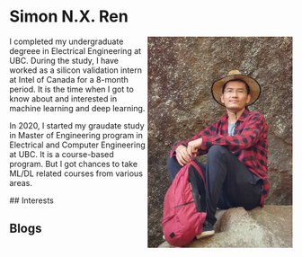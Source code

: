 # Simon N.X. Ren
<p align="left">
  <img align="right" src="/me.png">
I completed my undergraduate degreee in Electrical Engineering at UBC. During the study, I have worked as a silicon validation intern at Intel of Canada for a 8-month period. It is the time when I got to know about and interested in machine learning and deep learning.

In 2020, I started my graudate study in Master of Engineering program in Electrical and Computer Engineering at UBC. It is a course-based program. But I got chances to take ML/DL related courses from various areas. 
  
</p>
## Interests

## Blogs

